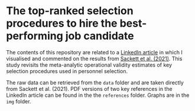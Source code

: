 # The top-ranked selection procedures to hire the best-performing job candidate
The contents of this repository are related to a [LinkedIn article]() in which I visualised and commented on the results from [Sackett et al. (2021)](https://doi.org/10.1037/apl0000994). This study revisits the meta-analytic operational validity estimates of key selection procedures used in personnel selection.

The raw data can be retrieved from the `data` folder and are taken directly from Sackett et al. (2021). PDF versions of two key references in the LinkedIn article can be found in the the `references` folder. Graphs are in the `img` folder.